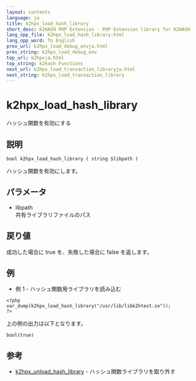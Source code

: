 ```yaml
---
layout: contents
language: ja
title: k2hpx_load_hash_library
short_desc: K2HASH PHP Extension - PHP Extension library for K2HASH
lang_opp_file: k2hpx_load_hash_library.html
lang_opp_word: To English
prev_url: k2hpx_load_debug_envja.html
prev_string: k2hpx_load_debug_env
top_url: k2hpxja.html
top_string: k2hash Functions
next_url: k2hpx_load_transaction_libraryja.html
next_string: k2hpx_load_transaction_library
---
```


# k2hpx_load_hash_library
ハッシュ関数を有効にする

## 説明
```
bool k2hpx_load_hash_library ( string $libpath )
```
ハッシュ関数を有効にします。 

## パラメータ
- libpath  
共有ライブラリファイルのパス

## 戻り値
成功した場合に true を、失敗した場合に false を返します。 

## 例
- 例 1 - ハッシュ関数用ライブラリを読み込む
```
<?php
var_dump(k2hpx_load_hash_library("/usr/lib/libk2htest.so"));
?>
```
上の例の出力は以下となります。
```
bool(true)
```

## 参考
- [k2hpx_unload_hash_library](k2hpx_unload_hash_libraryja.html) - ハッシュ関数ライブラリを取り外す
